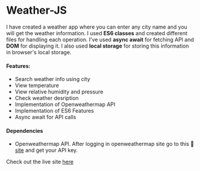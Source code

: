# Weather-JS

I have created a weather app where you can enter any city name and you will get the weather information. I used **ES6 classes** and created different files for handling each operation. I've used **async await** for fetching API and **DOM** for displaying it. I also used **local storage** for storing this information in browser's local storage.

 
####  Features:
- Search weather info using city
- View temperature
- View relative humidity and pressure
- Check weather desription
- Implementation of Openweathermap API
- Implementation of ES6 Features
- Async await for API calls

#### Dependencies
- Openweathermap API. After logging in openweathermap site go to this 🔗 [site](https://openweathermap.org/api/) and get your API key.

Check out the live site [here](https://weather-app-new.netlify.app/) 